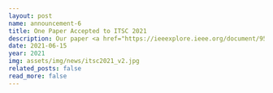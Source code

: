 ```yaml
---
layout: post
name: announcement-6
title: One Paper Accepted to ITSC 2021
description: Our paper <a href="https://ieeexplore.ieee.org/document/9564671">Black-box Adversarial Attacks on Network-wide Multi-step Traffic State Prediction Models</a> has been accepted to ITSC, the flagship conference of IEEE ITSS. Congratulations to all the authors!
date: 2021-06-15
year: 2021
img: assets/img/news/itsc2021_v2.jpg
related_posts: false
read_more: false
---
```

